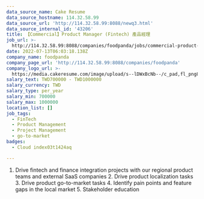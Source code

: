 ```yaml
---
data_source_name: Cake Resume
data_source_hostname: 114.32.58.99
data_source_url: 'http://114.32.58.99:8088/newq3.html'
data_source_internal_id: '43206'
title: 【Commercial】Product Manager (Fintech) 產品經理
job_url: >-
  http://114.32.58.99:8088/companies/foodpanda/jobs/commercial-product-manager-fintech-product-manager
date: 2022-07-13T06:03:18.138Z
company_name: foodpanda
company_page_url: 'http://114.32.58.99:8088/companies/foodpanda'
company_logo_url: >-
  https://media.cakeresume.com/image/upload/s--lDWxBcNb--/c_pad,fl_png8,h_200,w_200/v1571369066/au7vxybehtibmj1uedt2.png
salary_text: TWD700000 - TWD1000000
salary_currency: TWD
salary_type: per_year
salary_min: 700000
salary_max: 1000000
location_list: []
job_tags:
  - FinTech
  - Product Management
  - Project Management
  - go-to-market
badges:
  - Cloud index03t1424aq

---
```


1. Drive fintech and finance integration projects with our regional product teams and external SaaS companies 2. Drive product localization tasks 3. Drive product go-to-market tasks 4. Identify pain points and feature gaps in the local market 5. Stakeholder education